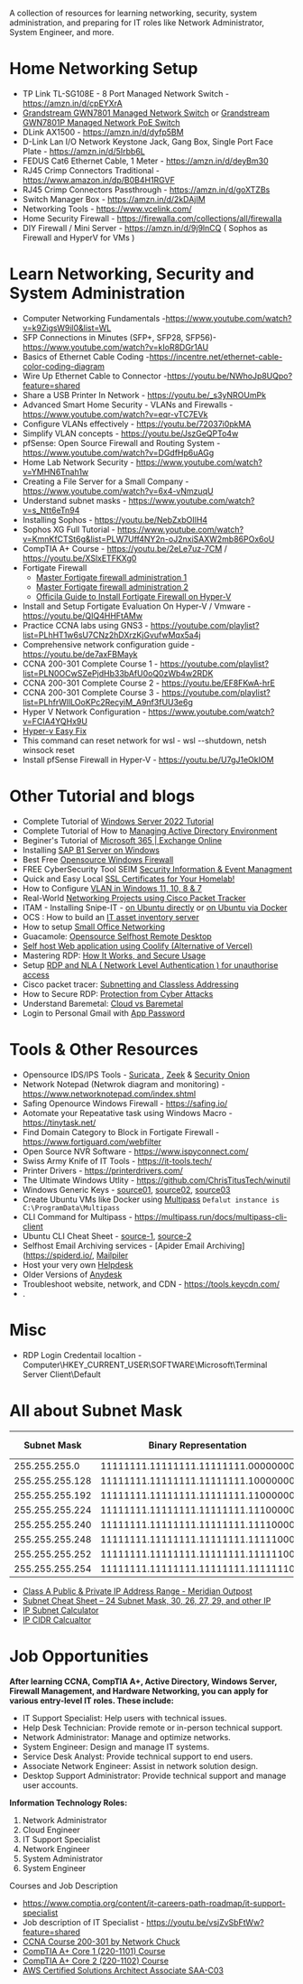 A collection of resources for learning networking, security, system administration, and preparing for IT roles like Network Administrator, System Engineer, and more.


# Home Networking Setup

- TP Link TL-SG108E - 8 Port Managed Network Switch - https://amzn.in/d/cpEYXrA
- [Grandstream GWN7801 Managed Network Switch](https://www.indiamart.com/proddetail/grandstream-gwn7801-network-switches-2851866165088.html) or [Grandstream GWN7801P Managed Network PoE Switch](https://www.indiamart.com/proddetail/grandstream-ethernet-switch-gwn7801p-2851097720791.html)
- DLink AX1500 - https://amzn.in/d/dyfp5BM
- D-Link Lan I/O Network Keystone Jack, Gang Box, Single Port Face Plate - https://amzn.in/d/5Irbb6L
- FEDUS Cat6 Ethernet Cable, 1 Meter - https://amzn.in/d/deyBm30
- RJ45 Crimp Connectors Traditional - https://www.amazon.in/dp/B0B4H1RGVF
- RJ45 Crimp Connectors Passthrough - https://amzn.in/d/goXTZBs
- Switch Manager Box - https://amzn.in/d/2kDAjIM
- Networking Tools - https://www.vcelink.com/
- Home Security Firewall - https://firewalla.com/collections/all/firewalla
- DIY Firewall / Mini Server -  https://amzn.in/d/9j9lnCQ ( Sophos as Firewall and HyperV for VMs )

# Learn Networking, Security and System Administration

- Computer Networking Fundamentals -https://www.youtube.com/watch?v=k9ZigsW9il0&list=WL
- SFP Connections in Minutes (SFP+, SFP28, SFP56)- https://www.youtube.com/watch?v=kIoR8DGr1AU
- Basics of Ethernet Cable Coding -https://incentre.net/ethernet-cable-color-coding-diagram
- Wire Up Ethernet Cable to Connector -https://youtu.be/NWhoJp8UQpo?feature=shared
- Share a USB Printer In Network - https://youtu.be/_s3yNROUmPk
- Advanced Smart Home Security - VLANs and Firewalls - https://www.youtube.com/watch?v=eqr-vTC7EVk
- Configure VLANs effectively - https://youtu.be/72037i0pkMA
- Simplify VLAN concepts - https://youtu.be/JszGeQPTo4w
- pfSense: Open Source Firewall and Routing System -https://www.youtube.com/watch?v=DGdfHp6uAGg
- Home Lab Network Security - https://www.youtube.com/watch?v=YMHN6Tnah1w
- Creating a File Server for a Small Company - https://www.youtube.com/watch?v=6x4-vNmzuqU
- Understand subnet masks - https://www.youtube.com/watch?v=s_Ntt6eTn94
- Installing Sophos - https://youtu.be/NebZxbOIlH4
- Sophos XG Full Tutorial - https://www.youtube.com/watch?v=KmnKfCTSt6g&list=PLW7Uff4NY2n-oJ2nxiSAXW2mb86POx6oU
- CompTIA A+ Course - https://youtu.be/2eLe7uz-7CM / https://youtu.be/XSlxETFKXg0
- Fortigate Firewall
  - [Master Fortigate firewall administration 1](https://www.youtube.com/watch?v=gqE7WMEEY_4&list=PLaUiizP3D7fMvOsxFInBKquo-_s05jx4v)
  - [Master Fortigate firewall administration 2](https://www.youtube.com/watch?v=XcghOBrZANc&list=PLlEVCBdM7ELOSd9zLJNE3FrIMzZiWlSkm)
  - [Officila Guide to Install Fortigate Firewall on Hyper-V](https://community.fortinet.com/t5/FortiGate-Cloud/Technical-Tip-Deploy-FortiGate-VM-in-Hyper-V-on-Windows-10/ta-p/224803)
- Install and Setup Fortigate Evaluation On Hyper-V / Vmware - https://youtu.be/QIQ4HHFtAMw
- Practice CCNA labs using GNS3 - https://youtube.com/playlist?list=PLhHT1w6sU7CNz2hDXrzKjGvufwMqx5a4j
- Comprehensive network configuration guide - https://youtu.be/de7axFBMayk
- CCNA 200-301 Complete Course 1 - https://youtube.com/playlist?list=PLN0OCwSZePjdHb33bAfU0oQ0zWb4w2RDK
- CCNA 200-301 Complete Course 2 - https://youtu.be/EF8FKwA-hrE
- CCNA 200-301 Complete Course 3 - https://youtube.com/playlist?list=PLhfrWIlLOoKPc2RecyiM_A9nf3fUU3e6g
- Hyper V Network Configuration - https://www.youtube.com/watch?v=FCIA4YQHx9U
- [Hyper-v Easy Fix ](https://learn.microsoft.com/en-us/troubleshoot/windows-client/virtualization/cannot-create-hyper-v-virtual-switch)
- This command can reset network for wsl -  wsl --shutdown, netsh winsock reset
- Install pfSense Firewall in Hyper-V - https://youtu.be/U7gJ1eOkIOM

# Other Tutorial and blogs

- Complete Tutorial of [Windows Server 2022 Tutorial](https://youtube.com/playlist?list=PLUZTRmXEpBy1AdznospPeOSyoYBMQLh2r)
- Complete Tutorial of How to [Managing Active Directory Environment](https://www.youtube.com/watch?v=sqHa2gN1HsY&list=PLUZTRmXEpBy2QDBF2cssNtYhVqcDgiRnE)
- Beginer's Tutorial of [Microsoft 365 | Exchange Online](https://www.youtube.com/watch?v=ibNp5w0p6W4&list=PLUZTRmXEpBy0W9bJNme2P9h5XiOnRIFUI)
- Installing [SAP B1 Server on Windows](https://youtu.be/PhTuzMXUgOc)
- Best Free [Opensource Windows Firewall](https://www.youtube.com/watch?v=qY0XPUJulbE) 
- FREE CyberSecurity Tool SEIM [Security Information & Event Managment](https://www.youtube.com/watch?v=3CaG2GI1kn0)
- Quick and Easy Local [SSL Certificates for Your Homelab!](https://www.youtube.com/watch?v=qlcVx-k-02E) 
- How to Configure [VLAN in Windows 11, 10, 8 & 7](https://www.youtube.com/watch?v=72037i0pkMA) 
- Real-World [Networking Projects using Cisco Packet Tracker](https://www.youtube.com/playlist?list=PLvUOx2WG6R7PlKlERb5zceXxHfC4P7gJn)
- ITAM - Installing Snipe-IT - [on Ubuntu directly](https://www.youtube.com/watch?v=0SnEAQT78hs) or [on Ubuntu via Docker](https://www.youtube.com/watch?v=lyIIEVT5GYs)
- OCS : How to build an [IT asset inventory server](https://www.youtube.com/watch?v=ijOTemn1QjE) 
- How to setup [Small Office Networking](https://www.youtube.com/playlist?list=PLAHfT9Nte4YqHsYYnE5k1Eli-XCMls3Ge)
- Guacamole: [Opensource Selfhost Remote Desktop](https://www.youtube.com/watch?v=DGw6P5Lkj-U)
- [Self host Web application using Coolify (Alternative of Vercel)](https://www.youtube.com/watch?v=44uWIkGZ4W8)
- Mastering RDP: [How It Works, and Secure Usage](https://www.youtube.com/watch?v=jEPVFR8A-GE&list=WL)
- Setup [RDP and NLA ( Network Level Authentication ) for unauthorise access](https://www.youtube.com/watch?v=PctGM1pcXkA)
- Cisco packet tracer: [Subnetting and Classless Addressing](https://www.youtube.com/watch?v=3f9z-upxqW4&list=WL)
- How to Secure RDP: [Protection from Cyber Attacks](https://v2cloud.com/blog/secure-rdp)
- Understand Baremetal: [Cloud vs Baremetal](https://youtu.be/vFxQyZX84Ro)
- Login to Personal Gmail with [App Password](https://myaccount.google.com/apppasswords)

# Tools & Other Resources
- Opensource IDS/IPS Tools - [Suricata ](https://suricata.io/), [Zeek](https://zeek.org/) & [Security Onion](https://securityonionsolutions.com/)
- Network Notepad (Netwrok diagram and monitoring) - https://www.networknotepad.com/index.shtml
- Safing Openource Windows Firewall - https://safing.io/
- Aotomate your Repeatative task using Windows Macro - https://tinytask.net/
- Find Domain Category to Block in Fortigate Firewall - https://www.fortiguard.com/webfilter
- Open Source NVR Software - https://www.ispyconnect.com/
- Swiss Army Knife of IT Tools - https://it-tools.tech/
- Printer Drivers - https://printerdrivers.com/
- The Ultimate Windows Utlity - https://github.com/ChrisTitusTech/winutil
- Windows Generic Keys - [source01](https://gist.github.com/judero01col/4eac6f01f3fe64a48924b229c6427f01), [source02](https://learn.microsoft.com/en-us/windows-server/get-started/kms-client-activation-keys), [source03](https://www.windowsafg.com/keys.html)
- Create Ubuntu VMs like Docker using [Multipass](https://multipass.run) `Defalut instance is C:\ProgramData\Multipass`
- CLI Command for Multipass - https://multipass.run/docs/multipass-cli-client
- Ubuntu CLI Cheat Sheet - [source-1](https://linuxsimply.com/cheat-sheets/ubuntu-commands/), [source-2](https://cheatography.com/tag/ubuntu/)
- Selfhost Email Archiving services - [Apider Email Archiving](https://spiderd.io/, [Mailpiler](https://www.mailpiler.org/)
- Host your very own [Helpdesk](https://peppermint.sh/)
- Older Versions of [Anydesk](https://anydesk.en.uptodown.com/windows/versions)
- Troubleshoot website, network, and CDN - https://tools.keycdn.com/
- .

# Misc
- RDP Login Credentail localtion - Computer\HKEY_CURRENT_USER\SOFTWARE\Microsoft\Terminal Server Client\Default

# All about Subnet Mask

| Subnet Mask       | Binary Representation                  | Networks | Usable Hosts |
|-------------------|----------------------------------------|----------|-------|
| 255.255.255.0     | 11111111.11111111.11111111.00000000   | 1        | 254   |
| 255.255.255.128   | 11111111.11111111.11111111.10000000   | 2        | 126   |
| 255.255.255.192   | 11111111.11111111.11111111.11000000   | 4        | 62    |
| 255.255.255.224   | 11111111.11111111.11111111.11100000   | 8        | 30    |
| 255.255.255.240   | 11111111.11111111.11111111.11110000   | 16       | 14    |
| 255.255.255.248   | 11111111.11111111.11111111.11111000   | 32       | 6     |
| 255.255.255.252   | 11111111.11111111.11111111.11111100   | 64       | 2     |
| 255.255.255.254   | 11111111.11111111.11111111.11111110   | 128      | 0     |

- [Class A Public & Private IP Address Range - Meridian Outpost](https://www.meridianoutpost.com/resources/articles/IP-classes.php)
- [Subnet Cheat Sheet – 24 Subnet Mask, 30, 26, 27, 29, and other IP](https://www.freecodecamp.org/news/subnet-cheat-sheet-24-subnet-mask-30-26-27-29-and-other-ip-address-cidr-network-references/)
- [IP Subnet Calculator](https://www.calculator.net/ip-subnet-calculator.html)
- [IP CIDR Calcualtor](https://www.ipaddressguide.com/cidr)

# Job Opportunities

**After learning CCNA, CompTIA A+, Active Directory, Windows Server, Firewall Management, and Hardware Networking, you can apply for various entry-level IT roles. These include:**

- IT Support Specialist: Help users with technical issues.
- Help Desk Technician: Provide remote or in-person technical support.
- Network Administrator: Manage and optimize networks.
- System Engineer: Design and manage IT systems.
- Service Desk Analyst: Provide technical support to end users.
- Associate Network Engineer: Assist in network solution design.
- Desktop Support Administrator: Provide technical support and manage user accounts.

**Information Technology Roles:**

1. Network Administrator
2. Cloud Engineer
3. IT Support Specialist
4. Network Engineer
5. System Administrator
6. System Engineer

Courses and Job Description
- https://www.comptia.org/content/it-careers-path-roadmap/it-support-specialist
- Job description of IT Specialist - https://youtu.be/vsjZvSbFtWw?feature=shared
- [CCNA Course 200-301 by Network Chuck](https://academy.networkchuck.com/ccna)
- [CompTIA A+ Core 1 (220-1101) Course](https://www.udemy.com/course/comptia-aplus-core-1/?couponCode=NVDPRODIN35)
- [CompTIA A+ Core 2 (220-1102) Course](https://www.udemy.com/course/comptia-aplus-core-2/?couponCode=NVDPRODIN35)
- [AWS Certified Solutions Architect Associate SAA-C03](https://www.udemy.com/course/aws-certified-solutions-architect-associate-saa-c03/?couponCode=NVDPRODIN35)
  

